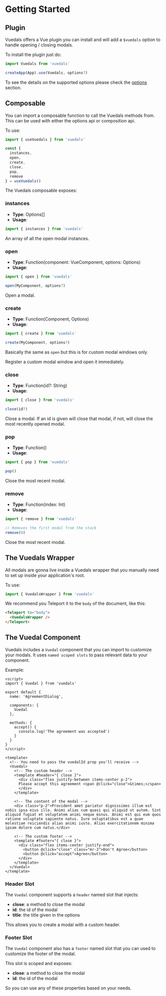 # Getting Started

## Plugin

Vuedals offers a Vue plugin you can install and will add a `$vuedals` option to handle opening / closing modals.

To install the plugin just do:

```js
import Vuedals from 'vuedals'

createApp(App).use(Vuedals, options?)
```

To see the details on the supported options please check the [options](/options.html) section.

## Composable

You can import a composable function to call the Vuedals methods from. This can be used with either the options api or composition api.

To use:
```js
import { useVuedals } from 'vuedals'

const {
  instances,
  open,
  create,
  close,
  pop,
  remove
} = useVuedals()
```

The Vuedals composable exposes:

### instances
* **Type**: Options[]
* **Usage**:
```js
import { instances } from 'vuedals'
```

An array of all the open modal instances.

### open
* **Type**: Function(component: VueComponent, options: Options)
* **Usage**:
```js
import { open } from 'vuedals'

open(MyComponent, options?)
```

Open a modal.

### create
* **Type**: Function(Component, Options)
* **Usage**:
```js
import { create } from 'vuedals'

create(MyComponent, options?)
```

Basically the same as `open` but this is for custom modal windows only.

Register a custom modal window and open it immediately.

### close
* **Type**: Function(id?: String)
* **Usage**:
```js
import { close } from 'vuedals'

close(id?)
```

Close a modal. If an id is given will close that modal, if not, will close the most recently opened modal.

### pop
* **Type**: Function()
* **Usage**:
```js
import { pop } from 'vuedals'

pop()
```

Close the most recent modal.

### remove
* **Type**: Function(index: Int)
* **Usage**:
```js
import { remove } from 'vuedals'

// Removes the first modal from the stack
remove(0)
```

Close the most recent modal.

## The Vuedals Wrapper

All modals are gonna live inside a Vuedals wrapper that you manually need to set up inside your application's root.

To use:
```js
import { VuedalsWrapper } from 'vuedals'
```

We recommend you Teleport it to the `body` of the document, like this:

```html
<Teleport to="body">
  <VuedalsWrapper />
</Teleport>
```

## The Vuedal Component

Vuedals includes a `Vuedal` component that you can import to customize your modals. It uses `named scoped slots` to pass relevant data to your component.

Example:
```vue
<script>
import { Vuedal } from 'vuedals'

export default {
  name: 'AgreementDialog',

  components: {
    Vuedal
  },

  methods: {
    accept() {
      console.log('The agreement was accepted')
    }
  }
}
</script>

<template>
  <!-- You need to pass the vuedalId prop you'll receive -->
  <Vuedal>
    <!-- The custom header -->
    <template #header="{ close }">
      <div class="flex justify-between items-center p-2">
      Please accept this agreement <span @click="close">&times;</span>
      </div>
    </template>

    <!-- The content of the modal -->
    <div class="p-2">Provident amet pariatur dignissimos illum est nobis ipsa eius illo. Animi alias cum quasi qui aliquid ut autem. Sint aliquid fugiat et voluptatem animi neque minus. Animi est qui eum quos ratione voluptate sapiente natus. Iure voluptatibus est a quae molestiae reiciendis alias animi iusto. Alias exercitationem minima ipsam dolore cum natus.</div>

    <!-- The custom footer -->
    <template #footer="{ close }">
      <div class="flex items-center justify-end">
        <button @click="close" class="mr-2">Don't Agree</button>
        <button @click="accept">Agree</button>
      </div>
    </template>
  </Vuedal>
</template>
```

### Header Slot

The `Vuedal` component supports a `header` named slot that injects:
* **close**: a method to close the modal
* **id**: the id of the modal
* **title**: the title given in the options

This allows you to create a modal with a custom header.

### Footer Slot

The `Vuedal` component also has a `footer` named slot that you can used to customize the footer of the modal.

This slot is scoped and exposes:
* **close**: a method to close the modal
* **id**: the id of the modal

So you can use any of these properties based on your needs.